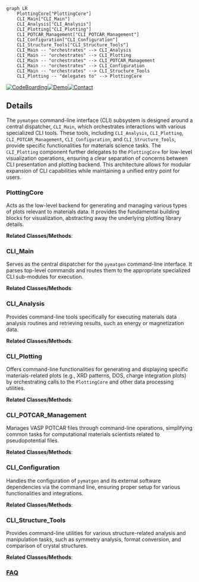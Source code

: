 ```mermaid
graph LR
    PlottingCore["PlottingCore"]
    CLI_Main["CLI_Main"]
    CLI_Analysis["CLI_Analysis"]
    CLI_Plotting["CLI_Plotting"]
    CLI_POTCAR_Management["CLI_POTCAR_Management"]
    CLI_Configuration["CLI_Configuration"]
    CLI_Structure_Tools["CLI_Structure_Tools"]
    CLI_Main -- "orchestrates" --> CLI_Analysis
    CLI_Main -- "orchestrates" --> CLI_Plotting
    CLI_Main -- "orchestrates" --> CLI_POTCAR_Management
    CLI_Main -- "orchestrates" --> CLI_Configuration
    CLI_Main -- "orchestrates" --> CLI_Structure_Tools
    CLI_Plotting -- "delegates to" --> PlottingCore
```

[![CodeBoarding](https://img.shields.io/badge/Generated%20by-CodeBoarding-9cf?style=flat-square)](https://github.com/CodeBoarding/GeneratedOnBoardings)[![Demo](https://img.shields.io/badge/Try%20our-Demo-blue?style=flat-square)](https://www.codeboarding.org/demo)[![Contact](https://img.shields.io/badge/Contact%20us%20-%20contact@codeboarding.org-lightgrey?style=flat-square)](mailto:contact@codeboarding.org)

## Details

The `pymatgen` command-line interface (CLI) subsystem is designed around a central dispatcher, `CLI_Main`, which orchestrates interactions with various specialized CLI tools. These tools, including `CLI_Analysis`, `CLI_Plotting`, `CLI_POTCAR_Management`, `CLI_Configuration`, and `CLI_Structure_Tools`, provide specific functionalities for materials science tasks. The `CLI_Plotting` component further delegates to the `PlottingCore` for low-level visualization operations, ensuring a clear separation of concerns between CLI presentation and plotting backend. This architecture allows for modular expansion of CLI capabilities while maintaining a unified entry point for users.

### PlottingCore
Acts as the low-level backend for generating and managing various types of plots relevant to materials data. It provides the fundamental building blocks for visualization, abstracting away the underlying plotting library details.


**Related Classes/Methods**:



### CLI_Main
Serves as the central dispatcher for the `pymatgen` command-line interface. It parses top-level commands and routes them to the appropriate specialized CLI sub-modules for execution.


**Related Classes/Methods**:



### CLI_Analysis
Provides command-line tools specifically for executing materials data analysis routines and retrieving results, such as energy or magnetization data.


**Related Classes/Methods**:



### CLI_Plotting
Offers command-line functionalities for generating and displaying specific materials-related plots (e.g., XRD patterns, DOS, charge integration plots) by orchestrating calls to the `PlottingCore` and other data processing utilities.


**Related Classes/Methods**:



### CLI_POTCAR_Management
Manages VASP POTCAR files through command-line operations, simplifying common tasks for computational materials scientists related to pseudopotential files.


**Related Classes/Methods**:



### CLI_Configuration
Handles the configuration of `pymatgen` and its external software dependencies via the command line, ensuring proper setup for various functionalities and integrations.


**Related Classes/Methods**:



### CLI_Structure_Tools
Provides command-line utilities for various structure-related analysis and manipulation tasks, such as symmetry analysis, format conversion, and comparison of crystal structures.


**Related Classes/Methods**:





### [FAQ](https://github.com/CodeBoarding/GeneratedOnBoardings/tree/main?tab=readme-ov-file#faq)